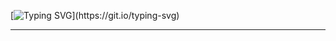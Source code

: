 [![Typing SVG](https://readme-typing-svg.demolab.com?font=Fira+Code&pause=1000&color=F7D753&width=435&lines=Junior+developer;Hi%2C+there+!;Welcome+to+my+profile+!)](https://git.io/typing-svg)
<hr/>
